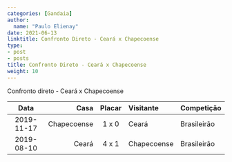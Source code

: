 ```yaml
---
categories: [Gandaia]
author:
  name: "Paulo Elienay"
date: 2021-06-13
linktitle: Confronto Direto - Ceará x Chapecoense
type:
- post
- posts
title: Confronto Direto - Ceará x Chapecoense
weight: 10
---
```

Confronto direto - Ceará x Chapecoense

|       Data      |            Casa |      Placar     | Visitante       | Competição      |
|      :---:      |            ---: |      :---:      | :---            | :---            |
|   2019-11-17    |     Chapecoense |      1 x 0      | Ceará           | Brasileirão     |
|   2019-08-10    |           Ceará |      4 x 1      | Chapecoense     | Brasileirão     |
